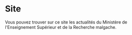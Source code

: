 # Site
Vous pouvez trouver sur ce site les actualités du Ministère de l'Enseignement Supérieur et de la Recherche malgache. 
